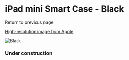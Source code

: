 # iPad mini Smart Case - Black

[Return to previous page](/ipad_mini)

[High-resolution image from Apple](https://store.storeimages.cdn-apple.com/8756/as-images.apple.com/is/MGN62?wid=4500&hei=4500&fmt=png)

<div style="width: 384px"><img src="/everypreview/MGN62.png" alt="Black"></div>

### Under construction
